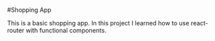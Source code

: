 #Shopping App

This is a basic shopping app. In this project I learned how to use react-router with functional components. 
